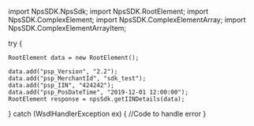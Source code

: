import NpsSDK.NpsSdk;
import NpsSDK.RootElement;
import NpsSDK.ComplexElement;
import NpsSDK.ComplexElementArray;
import NpsSDK.ComplexElementArrayItem;

try {

    RootElement data = new RootElement();

    data.add("psp_Version", "2.2");
    data.add("psp_MerchantId", "sdk_test");
    data.add("psp_IIN", "424242");
    data.add("psp_PosDateTime", "2019-12-01 12:00:00");
    RootElement response = npsSdk.getIINDetails(data);

} catch (WsdlHandlerException ex) {
    //Code to handle error
}
